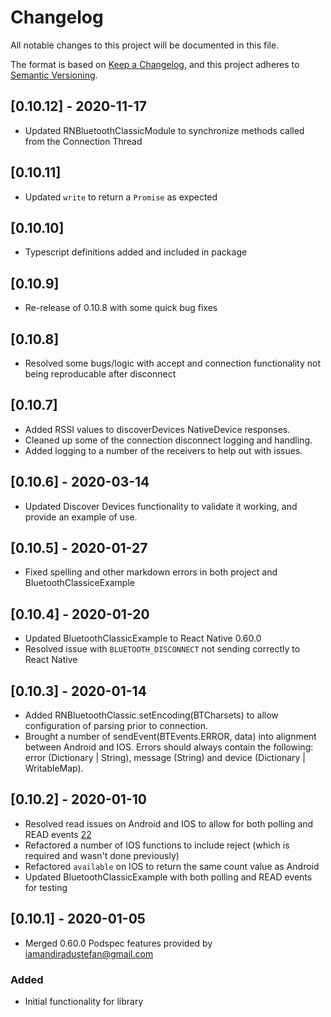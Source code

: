 # Changelog
All notable changes to this project will be documented in this file.

The format is based on [Keep a Changelog](https://keepachangelog.com/en/1.0.0/),
and this project adheres to [Semantic Versioning](https://semver.org/spec/v2.0.0.html).

## [0.10.12] - 2020-11-17
- Updated RNBluetoothClassicModule to synchronize methods called from the Connection Thread

## [0.10.11]
- Updated `write` to return a `Promise` as expected

## [0.10.10]
- Typescript definitions added and included in package

## [0.10.9]
- Re-release of 0.10.8 with some quick bug fixes

## [0.10.8]
- Resolved some bugs/logic with accept and connection functionality not being reproducable after disconnect

## [0.10.7]
- Added RSSI values to discoverDevices NativeDevice responses.
- Cleaned up some of the connection disconnect logging and handling.
- Added logging to a number of the receivers to help out with issues.

## [0.10.6] - 2020-03-14
- Updated Discover Devices functionality to validate it working, and provide an example of use.

## [0.10.5] - 2020-01-27
- Fixed spelling and other markdown errors in both project and BluetoothClassiceExample

## [0.10.4] - 2020-01-20
- Updated BluetoothClassicExample to React Native 0.60.0
- Resolved issue with `BLUETOOTH_DISCONNECT` not sending correctly to React Native

## [0.10.3] - 2020-01-14
- Added RNBluetoothClassic.setEncoding(BTCharsets) to allow configuration of parsing prior to connection.
- Brought a number of sendEvent(BTEvents.ERROR, data) into alignment between Android and IOS. Errors should always contain the following: error (Dictionary | String), message (String) and device (Dictionary | WritableMap).

## [0.10.2] - 2020-01-10
- Resolved read issues on Android and IOS to allow for both polling and READ events [22](https://github.com/kenjdavidson/react-native-bluetooth-classic/issues/24)
- Refactored a number of IOS functions to include reject (which is required and wasn't done previously)
- Refactored `available` on IOS to return the same count value as Android
- Updated BluetoothClassicExample with both polling and READ events for testing

## [0.10.1] - 2020-01-05
- Merged 0.60.0 Podspec features provided by [iamandiradustefan@gmail.com](https://github.com/iamandiradu)

### Added
- Initial functionality for library
  
